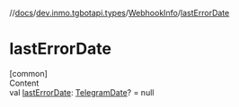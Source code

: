 //[docs](../../../index.md)/[dev.inmo.tgbotapi.types](../index.md)/[WebhookInfo](index.md)/[lastErrorDate](last-error-date.md)



# lastErrorDate  
[common]  
Content  
val [lastErrorDate](last-error-date.md): [TelegramDate](../-telegram-date/index.md)? = null  



